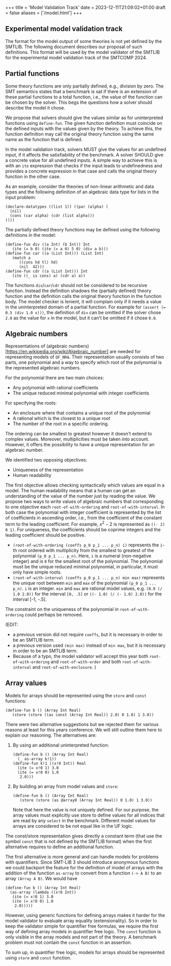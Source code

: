 +++
title = 'Model Validation Track'
date = 2023-12-11T21:09:02+01:00
draft = false
aliases = ['/model.html']
+++

## Experimental model validation track

The format for the model output of some theories is not yet defined by the
SMTLIB. The following document describes our proposal of such definitions.
This format will be used by the
model validator of the SMTLIB for the experimental model validation track of the
SMTCOMP 2024.

## Partial functions

Some theory functions are only partially defined, e.g., division by
zero. The SMT semantics states that a benchmark is sat if there is an
extension of these partial functions to a total function, i.e., the
value of the function can be chosen by the solver. This begs the
questions how a solver should describe the model it chose.

We propose that solvers should give the values similar as for
uninterpreted functions using `define-fun`. The given function definition
must coincide on the defined inputs with the values given by the
theory. To achieve this, the function definition may call the original theory
function using the same name as the function that is defined.

In the model validation track, solvers MUST give the values for
an undefined input, if it affects the satisfiability of the benchmark.
A solver SHOULD give a concrete value for all undefined inputs. A
simple way to achieve this is with an `ite` expression that checks if
the input leads to undefinedness and provides a concrete expression in
that case and calls the original theory function in the other case.

As an example, consider the theories of non-linear arithmetic and data
types and the following definition of an algebraic data type for lists
in the input problem:

```smt2
(declare-datatypes ((list 1)) ((par (alpha) (
  (nil)
  (cons (car alpha) (cdr (list alpha)))
))))
```

The partially defined theory functions may be defined using the following
definitions in the model:

```smt2
(define-fun div ((a Int) (b Int)) Int
   (ite (= b 0) (ite (= a 0) 5 0) (div a b)))
(define-fun car ((a (List Int))) (List Int)
   (match a
      ((cons hd tl) hd)
      (nil  42)))
(define-fun cdr ((a (List Int))) Int
   (ite ((_ is cons) a) (cdr a) a))
```

The functions `div`/`car`/`cdr` should not be considered to be recursive function.
Instead the definition shadows the (partially defined) theory function and
the definition calls the original theory function in the function body.
The model checker
is lenient, it will complain only if it needs a value in the uninterpreted
domain of a partial function. For example for `(assert (= 0.5 (div 1.0 x)))`,
the definition of `div` can be omitted if the solver chose `2.0` as the
value for `x` in the model, but it can't be omitted if it chose `0.0`.

## Algebraic numbers

Representations of (algebraic
numbers)[https://en.wikipedia.org/wiki/Algebraic_number] are needed for
representing models of `QF_NRA`. Their representation usually consists of two
parts, one polynomial and a way to specify which root of the polynomial is the
represented algebraic numbers.

For the polynomial there are two main choices:

- Any polynomial with rational coefficients
- The unique reduced minimal polynomial with integer coefficients

For specifying the roots:

- An enclosure where that contains a unique root of the polynomial
- A rational which is the closest to a unique root
- The number of the root in a specific ordering.

The ordering can be smallest to greatest however it doesn't extend to complex
values. Moreover, multiplicities must be taken into account. However, it offers
the possibility to have a unique representation for an algebraic number.

We identified two opposing objectives:

- Uniqueness of the representation
- Human readability

The first objective allows checking syntactically which values are equal in a model. The human readability means that a human can get an understanding of the value of the number just by reading the value. We propose two ways to write values of algebraic numbers that corresponding to one objective each `root-of-with-ordering` and `root-of-with-interval`. In both case the polynomial with integer coefficient is represented by the list of coefficients in ascending order, i.e., from the coefficient of the constant term to the leading coefficient. For example, $x^2 - 2$ is represented as `((- 2) 0 1)`. For uniqueness, the coefficients should be coprime integers and the leading coefficient should be positive.

- `(root-of-with-ordering (coeffs p_0 p_1 ... p_n) i)` represents the `i`-th root ordered with multiplicity from the smallest to greatest of the polynomial `(p_0 p_1 ... p_n)`. Here, `i` is a numeral (non-negative integer) and is `0` for the smallest root of the polynomial. The polynomial must be the unique reduced minimal polynomial, in particular, it must only have simple roots.
- `(root-of-with-interval (coeffs p_0 p_1 ... p_n) min max)` represents the unique root between `min` and `max` of the polynomial `(p_0 p_1 ... p_n)`. `i` is an integer. `min` and `max` are rational model values, e.g. `(0.0 (/ 1.0 2.0))` for the interval `[0, .5]` or `((- 1.0) (/ (- 1.0) 2.0))` for the interval [-1, -.5].

The constraint on the uniqueness of the polynomial in `root-of-with-ordering` could perhaps be removed.

(EDIT:

- a previous version did not require `coeffs`, but it is necessary in order to be an SMTLIB term.
- a previous version used `(min max)` instead of `min max`, but it is necessary in order to be an SMTLIB term.
- Because of a typo, the model validator will accept this year both `root-of-with-ordering` and `root-of-with-order` and both `root-of-with-interval` and `root-of-with-enclosure`.
  )

## Array values

Models for arrays should be represented using the `store` and `const` functions:

```smt2
(define-fun b () (Array Int Real)
   (store (store ((as const (Array Int Real)) 2.0) 0 1.0) 1 3.0))
```

There were two alternative suggestions but we rejected them for various reasons at least for this years conference. We will still outline them here to explain our reasoning. The alternatives are:

1. By using an additional uninterpreted function:
   ```smt2
   (define-fun b () (Array Int Real)
     (_ as-array k!1))
   (define-fun k!1 ((x!0 Int)) Real
     (ite (= x!0 1) 3.0
     (ite (= x!0 0) 1.0
      2.0)))
   ```
2. By building an array from model values and `store`:
   ```smt2
   (define-fun b () (Array Int Real)
      (store (store (as @array0 (Array Int Real)) 0 1.0) 1 3.0))
   ```
   Note that here the value is not uniquely defined. For our purpose,
   the array values must explicitly use store to define values for all
   indices that are read by any `select` in the benchmark.
   Different model values for arrays are considered
   to be not equal like in the UF logic.

The const/store representation gives directly a constant term (that use the symbol `const` that is not defined by the SMTLIB format) when the first alternative requires to define an additional function.

The first alternative is more general
and can handle models for problems with quantifiers. Since SMT-LIB 3 should
introduce anonymous functions we could backport the feature for the
definition of model of arrays with the addition of the function `as-array` to convert from a function `(-> A B)` to an array `(Array A B)`. We would have

```smt2
(define-fun b () (Array Int Real)
  (as-array (lambda ((x!0 Int))
   (ite (= x!0 1) 3.0
   (ite (= x!0 0) 1.0
    2.0)))))
```

However, using generic functions for defining arrays makes it harder for
the model validator to evaluate array equality (extensionality).
So in order to keep the validator simple for quantifier free formulas,
we require the first way of defining array models in quantifier free logic.
The `const` function is only visible in the array models and not part of the
theory. A benchmark problem must not contain the `const` function in an
assertion.

To sum up, in quantifier free logic, models for arrays should be represented using `store` and `const` function.

